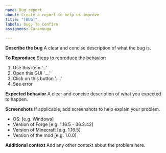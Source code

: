 ```yaml
---
name: Bug report
about: Create a report to help us improve
title: "[BUG]"
labels: bug, To Confirm
assignees: Caranouga

---
```


**Describe the bug**
A clear and concise description of what the bug is.

**To Reproduce**
Steps to reproduce the behavior:
1. Use this item '...'
2. Open this GUI '....'
3. Click on this button '....'
4. See error

**Expected behavior**
A clear and concise description of what you expected to happen.

**Screenshots**
If applicable, add screenshots to help explain your problem.

- OS: [e.g. Windows]
- Version of Forge [e.g. 1.16.5 - 36.2.42]
- Version of Minecraft [e.g. 1.16.5]
- Version of the mod [e.g. 1.0.0]

**Additional context**
Add any other context about the problem here.